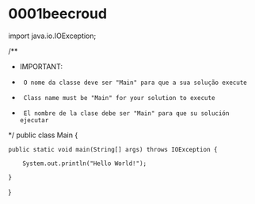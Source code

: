 # 0001beecroud
import java.io.IOException;
 
/**
 * IMPORTANT: 
 *      O nome da classe deve ser "Main" para que a sua solução execute
 *      Class name must be "Main" for your solution to execute
 *      El nombre de la clase debe ser "Main" para que su solución ejecutar
 */
public class Main {
 
    public static void main(String[] args) throws IOException {
 
        System.out.println("Hello World!");
       
    }
 
}


